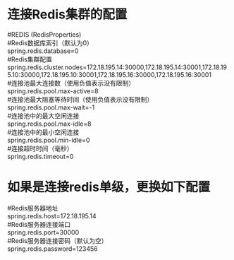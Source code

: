 # 连接Redis集群的配置  
#REDIS (RedisProperties)  
#Redis数据库索引（默认为0）  
spring.redis.database=0  
#Redis集群配置  
spring.redis.cluster.nodes=172.18.195.14:30000,172.18.195.14:30001,172.18.195.10:30000,172.18.195.10:30001,172.18.195.16:30000,172.18.195.16:30001   
#连接池最大连接数（使用负值表示没有限制）  
spring.redis.pool.max-active=8  
#连接池最大阻塞等待时间（使用负值表示没有限制）  
spring.redis.pool.max-wait=-1  
#连接池中的最大空闲连接  
spring.redis.pool.max-idle=8  
#连接池中的最小空闲连接  
spring.redis.pool.min-idle=0  
#连接超时时间（毫秒）  
spring.redis.timeout=0  



# 如果是连接redis单级，更换如下配置  
#Redis服务器地址  
spring.redis.host=172.18.195.14  
#Redis服务器连接端口  
spring.redis.port=30000  
#Redis服务器连接密码（默认为空）  
spring.redis.password=123456  

